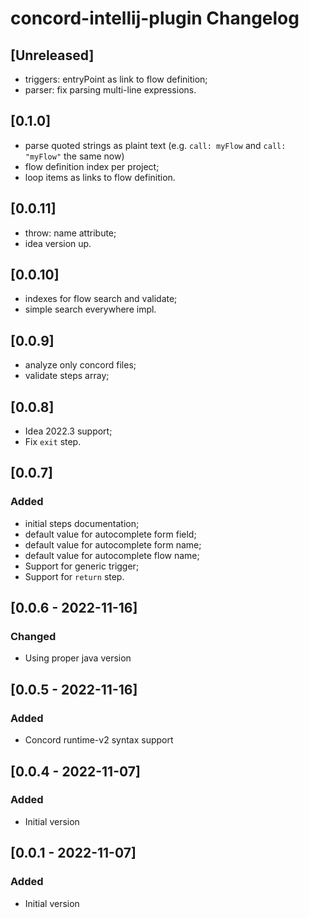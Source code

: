 # concord-intellij-plugin Changelog

## [Unreleased]
- triggers: entryPoint as link to flow definition;
- parser: fix parsing multi-line expressions.

## [0.1.0]
- parse quoted strings as plaint text (e.g. `call: myFlow` and `call: "myFlow"` the same now)
- flow definition index per project;
- loop items as links to flow definition.

## [0.0.11]
- throw: name attribute;
- idea version up.

## [0.0.10]
- indexes for flow search and validate;
- simple search everywhere impl.

## [0.0.9]
- analyze only concord files;
- validate steps array;

## [0.0.8]
- Idea 2022.3 support;
- Fix `exit` step.

## [0.0.7]
### Added
- initial steps documentation;
- default value for autocomplete form field; 
- default value for autocomplete form name;
- default value for autocomplete flow name;
- Support for generic trigger;
- Support for `return` step.

## [0.0.6 - 2022-11-16]
### Changed
- Using proper java version

## [0.0.5 - 2022-11-16]
### Added
- Concord runtime-v2 syntax support

## [0.0.4 - 2022-11-07]
### Added
- Initial version

## [0.0.1 - 2022-11-07]
### Added
- Initial version